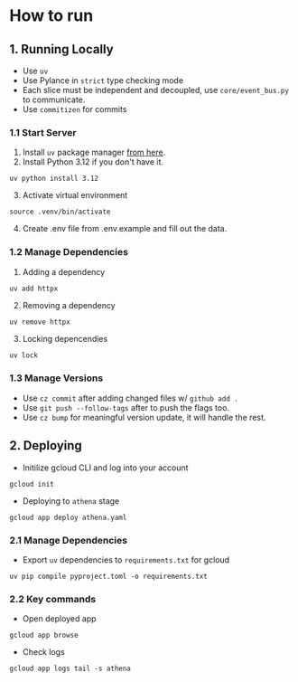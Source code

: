 # How to run
## 1. Running Locally
 - Use `uv`
 - Use Pylance in `strict` type checking mode
 - Each slice must be independent and decoupled, use `core/event_bus.py` to communicate. 
 - Use `commitizen` for commits

### 1.1 Start Server
1. Install `uv` package manager [from here](https://docs.astral.sh/uv/getting-started/installation/#standalone-installer).
2. Install Python 3.12 if you don't have it.
```
uv python install 3.12
```
3. Activate virtual environment
```
source .venv/bin/activate
```
4. Create .env file from .env.example and fill out the data.

### 1.2 Manage Dependencies
1. Adding a dependency
```
uv add httpx
```
2. Removing a dependency
```python
uv remove httpx
```
3. Locking depencendies
```
uv lock
```

### 1.3 Manage Versions
- Use `cz commit` after adding changed files w/ `github add .`
- Use `git push --follow-tags` after to push the flags too.
- Use `cz bump` for meaningful version update, it will handle the rest.

## 2. Deploying
- Initilize gcloud CLI and log into your account
```
gcloud init
```
- Deploying to `athena` stage
```
gcloud app deploy athena.yaml
```

### 2.1 Manage Dependencies 
- Export `uv` dependencies to `requirements.txt` for gcloud
```
uv pip compile pyproject.toml -o requirements.txt
```

### 2.2 Key commands
- Open deployed app
```
gcloud app browse
```
- Check logs
```
gcloud app logs tail -s athena
```